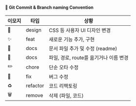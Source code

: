 #### 📖 Git Commit & Branch naming Convention
| 이모지 | 타입 | 상황 |
| --- | --- | --- |
| 🎨 | design | CSS 등 사용자 UI 디자인 변경 |
| ✨ | feat | 새로운 기능 추가, 구현  |
| 📝 | docs | 문서 파일 추가 및 수정 (readme) |
| 🚚 | docs | 파일, 경로, route를 옮기거나 이름 변경 |
| ✏️ | chore | 단순 오타 수정 |
| 🚨 | fix | 버그 수정 |
| ♻️ | refactor | 코드 리팩토링 |
| 🗑️ | remove | 삭제 (파일, 코드) |

